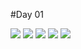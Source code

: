 

#Day 01

<img src = "c:\Users\DENZEN COMUTER\Downloads\day1(1).jpg"/>
<img src = "c:\Users\DENZEN COMUTER\Downloads\day1(2).jpg"/>
<img src = "c:\Users\DENZEN COMUTER\Downloads\day1(3).jpg"/>
<img src = "c:\Users\DENZEN COMUTER\Downloads\day1(4).jpg"/>
<img src = "c:\Users\DENZEN COMUTER\Downloads\day1(5).jpg"/>